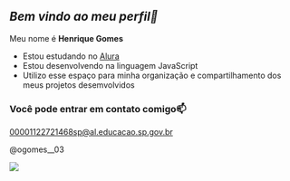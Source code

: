 ## _Bem vindo ao meu perfil🧠_

Meu nome é **Henrique Gomes**

- Estou estudando no [Alura](https://www.alura.com.br)
- Estou desenvolvendo na linguagem JavaScript
- Utilizo esse espaço para minha organização e compartilhamento dos meus projetos desemvolvidos

### Você pode entrar em contato comigo📫

00001122721468sp@al.educacao.sp.gov.br

@ogomes__03

![](https://media1.tenor.com/m/A5Ro0f87IrEAAAAC/anime-bleach.gif)
